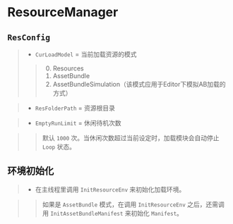 
# ResourceManager

## `ResConfig`

>  - `CurLoadModel`  = 当前加载资源的模式
>  > 0. Resources
>  > 0. AssetBundle
>  > 0. AssetBundleSimulation（该模式应用于Editor下模拟AB加载的方式）

> - `ResFolderPath` = 资源根目录

> - `EmptyRunLimit` = 休闲待机次数

> > 默认 `1000` 次。当休闲次数超过当前设定时，加载模块会自动停止 `Loop` 状态。

## 环境初始化

> - 在主线程里调用 `InitResourceEnv` 来初始化加载环境。

> > 如果是 `AssetBundle` 模式，在调用 `InitResourceEnv` 之后，还需调用 `InitAssetBundleManifest` 来初始化 `Manifest`。

